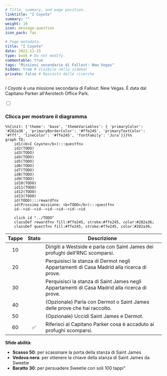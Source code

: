 ```yaml
---
# Title, summary, and page position.
linktitle: "I Coyote"
summary: ""
weight: 10
icon: message-question
icon_pack: fas

# Page metadata.
title: "I Coyote"
date: 2022-11-15
type: book # Do not modify.
commentable: true
tags: "Missioni secondarie di Fallout: New Vegas"
hidden: true # Visibile nella sidebar
private: false # Nascosto dalle ricerche
---
```


<div class="fnv">


*I Coyote* è una missione secondaria di Fallout: New Vegas. È data dal Capitano Parker all'Aerotech Office Park.


<section class="chart-collapse">
<input type="checkbox" name="collapse2" id="handle2">
<h3 class="handle">
<label for="handle2">Clicca per mostrare il diagramma</label>
</h3>
<div class="content">

```mermaid
%%{init: {'theme': 'base', 'themeVariables': { 'primaryColor': '#282a36', 'primaryBorderColor': '#ffe245', 'primaryTextColor': '#fff', 'lineColor': '#ffe245', 'fontFamily': 'Jura'}}}%%
graph TD;
    id1(<b>I Coyote</b>):::questfnv
    id2(TODO)
    id3(TODO)
    id4(TODO)
    id5(TODO)
    id6(TODO)
    id7(TODO) 
    id8(TODO)
    id9(TODO)
    id10(TODO)
    id11(TODO)
    id12(TODO)
    id13(TODO) 
    id(TODO):::rewardfnv
    id(Prossima missione: <b>TODO</b>):::questfnv
    id-->id-->id-->id-->id-->id-->id
    
    click id "../TODO"
    classDef rewardfnv fill:#ffe245, stroke:#ffe245, color:#282a36;
    classDef questfnv fill:#ffe245, stroke:#ffe245, color:#282a36;
```

</div>
</section>

| Tappe |       Stato        | Descrizione |
|:-----:|:------------------:| ----------- |
|                           10                          |            | Dirigiti a Westside e parla con Saint James dei profughi dell'RNC scomparsi.                                                                                                |
|                           20                          |            | Perquisisci la stanza di Dermot negli Appartamenti di Casa Madrid alla ricerca di prove.                                                                                    |
|                           30                          |            | Perquisisci la stanza di Saint James negli Appartamenti di Casa Madrid alla ricerca di prove.                                                                               |
|                           40                          |            | (Opzionale) Parla con Dermot o Saint James delle prove che hai raccolto.                                                                                                    |
|                           50                          |            | (Opzionale) Uccidi Saint James e Dermot.                                                                                                                                    |
|                           60                          | :white_check_mark: | Riferisci al Capitano Parker cosa è accaduto ai profughi scomparsi.                                                                                                         |



**Sfide abilità**:
- **Scasso 50**: per scassinare la porta della stanza di Saint James
- **Vedova nera**: per ottenere la chiave della stanza di Saint James da Sweetie
- **Baratto 30**: per persuadere Sweetie con soli 100 tappi"





</div>


